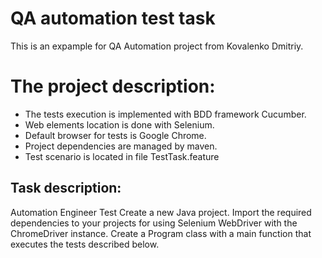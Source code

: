 # QA automation test task
This is an expample for QA Automation project from Kovalenko Dmitriy.

# The project description:
* The tests execution is implemented with BDD framework Cucumber.
* Web elements location is done with Selenium.
* Default browser for tests is Google Chrome.
* Project dependencies are managed by maven.
* Test scenario is located in file TestTask.feature

## Task description:
Automation Engineer Test
Create a new Java project.
Import the required dependencies to your projects for using Selenium WebDriver with the ChromeDriver instance.
Create a Program class with a main function that executes the tests described below.
